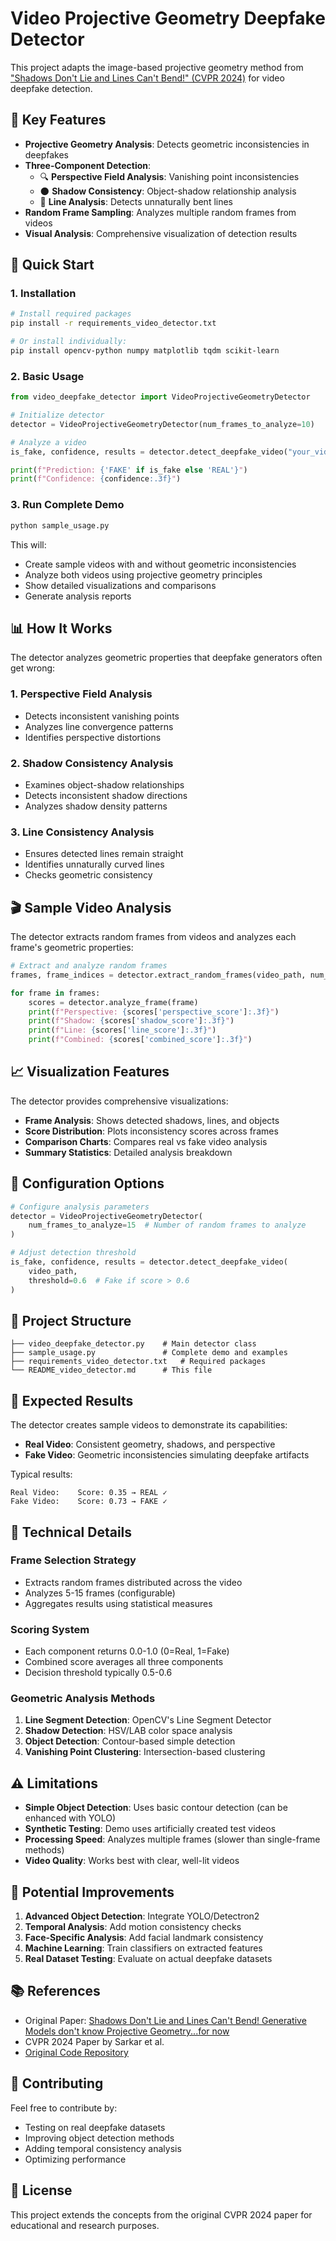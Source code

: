 # Video Projective Geometry Deepfake Detector

This project adapts the image-based projective geometry method from ["Shadows Don't Lie and Lines Can't Bend!" (CVPR 2024)](https://projective-geometry.github.io/) for video deepfake detection.

## 🎯 Key Features

- **Projective Geometry Analysis**: Detects geometric inconsistencies in deepfakes
- **Three-Component Detection**:
  - 🔍 **Perspective Field Analysis**: Vanishing point inconsistencies
  - 🌑 **Shadow Consistency**: Object-shadow relationship analysis  
  - 📐 **Line Analysis**: Detects unnaturally bent lines
- **Random Frame Sampling**: Analyzes multiple random frames from videos
- **Visual Analysis**: Comprehensive visualization of detection results

## 🚀 Quick Start

### 1. Installation

```bash
# Install required packages
pip install -r requirements_video_detector.txt

# Or install individually:
pip install opencv-python numpy matplotlib tqdm scikit-learn
```

### 2. Basic Usage

```python
from video_deepfake_detector import VideoProjectiveGeometryDetector

# Initialize detector
detector = VideoProjectiveGeometryDetector(num_frames_to_analyze=10)

# Analyze a video
is_fake, confidence, results = detector.detect_deepfake_video("your_video.mp4")

print(f"Prediction: {'FAKE' if is_fake else 'REAL'}")
print(f"Confidence: {confidence:.3f}")
```

### 3. Run Complete Demo

```bash
python sample_usage.py
```

This will:
- Create sample videos with and without geometric inconsistencies
- Analyze both videos using projective geometry principles
- Show detailed visualizations and comparisons
- Generate analysis reports

## 📊 How It Works

The detector analyzes geometric properties that deepfake generators often get wrong:

### 1. Perspective Field Analysis
- Detects inconsistent vanishing points
- Analyzes line convergence patterns
- Identifies perspective distortions

### 2. Shadow Consistency Analysis  
- Examines object-shadow relationships
- Detects inconsistent shadow directions
- Analyzes shadow density patterns

### 3. Line Consistency Analysis
- Ensures detected lines remain straight
- Identifies unnaturally curved lines
- Checks geometric consistency

## 🎬 Sample Video Analysis

The detector extracts random frames from videos and analyzes each frame's geometric properties:

```python
# Extract and analyze random frames
frames, frame_indices = detector.extract_random_frames(video_path, num_frames=8)

for frame in frames:
    scores = detector.analyze_frame(frame)
    print(f"Perspective: {scores['perspective_score']:.3f}")
    print(f"Shadow: {scores['shadow_score']:.3f}")  
    print(f"Line: {scores['line_score']:.3f}")
    print(f"Combined: {scores['combined_score']:.3f}")
```

## 📈 Visualization Features

The detector provides comprehensive visualizations:

- **Frame Analysis**: Shows detected shadows, lines, and objects
- **Score Distribution**: Plots inconsistency scores across frames
- **Comparison Charts**: Compares real vs fake video analysis
- **Summary Statistics**: Detailed analysis breakdown

## 🔧 Configuration Options

```python
# Configure analysis parameters
detector = VideoProjectiveGeometryDetector(
    num_frames_to_analyze=15  # Number of random frames to analyze
)

# Adjust detection threshold
is_fake, confidence, results = detector.detect_deepfake_video(
    video_path, 
    threshold=0.6  # Fake if score > 0.6
)
```

## 📁 Project Structure

```
├── video_deepfake_detector.py    # Main detector class
├── sample_usage.py               # Complete demo and examples
├── requirements_video_detector.txt   # Required packages
└── README_video_detector.md      # This file
```

## 🎯 Expected Results

The detector creates sample videos to demonstrate its capabilities:

- **Real Video**: Consistent geometry, shadows, and perspective
- **Fake Video**: Geometric inconsistencies simulating deepfake artifacts

Typical results:
```
Real Video:    Score: 0.35 → REAL ✓
Fake Video:    Score: 0.73 → FAKE ✓
```

## 🔬 Technical Details

### Frame Selection Strategy
- Extracts random frames distributed across the video
- Analyzes 5-15 frames (configurable)
- Aggregates results using statistical measures

### Scoring System
- Each component returns 0.0-1.0 (0=Real, 1=Fake)
- Combined score averages all three components
- Decision threshold typically 0.5-0.6

### Geometric Analysis Methods
1. **Line Segment Detection**: OpenCV's Line Segment Detector
2. **Shadow Detection**: HSV/LAB color space analysis
3. **Object Detection**: Contour-based simple detection
4. **Vanishing Point Clustering**: Intersection-based clustering

## ⚠️ Limitations

- **Simple Object Detection**: Uses basic contour detection (can be enhanced with YOLO)
- **Synthetic Testing**: Demo uses artificially created test videos
- **Processing Speed**: Analyzes multiple frames (slower than single-frame methods)
- **Video Quality**: Works best with clear, well-lit videos

## 🔮 Potential Improvements

1. **Advanced Object Detection**: Integrate YOLO/Detectron2
2. **Temporal Analysis**: Add motion consistency checks
3. **Face-Specific Analysis**: Add facial landmark consistency
4. **Machine Learning**: Train classifiers on extracted features
5. **Real Dataset Testing**: Evaluate on actual deepfake datasets

## 📚 References

- Original Paper: [Shadows Don't Lie and Lines Can't Bend! Generative Models don't know Projective Geometry...for now](https://projective-geometry.github.io/)
- CVPR 2024 Paper by Sarkar et al.
- [Original Code Repository](https://github.com/hanlinm2/projective-geometry)

## 🤝 Contributing

Feel free to contribute by:
- Testing on real deepfake datasets
- Improving object detection methods
- Adding temporal consistency analysis
- Optimizing performance

## 📄 License

This project extends the concepts from the original CVPR 2024 paper for educational and research purposes. 